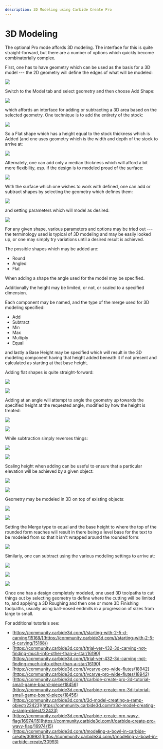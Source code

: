 ```yaml
---
description: 3D Modeling using Carbide Create Pro
---
```


# 3D Modeling

The optional Pro mode affords 3D modeling. The interface for this is quite straight-forward, but there are a number of options which quickly become combinatorially complex.

First, one has to have geometry which can be used as the basis for a 3D model --- the 2D geometry will define the edges of what will be modeled:

![](<.gitbook/assets/image (128) (1).png>)

Switch to the Model tab and select geometry and then choose Add Shape:

![](<.gitbook/assets/image (118) (1).png>)

which affords an interface for adding or subtracting a 3D area based on the selected geometry. One technique is to add the entirety of the stock:

![](<.gitbook/assets/image (122) (1) (1) (1).png>)

So a Flat shape which has a height equal to the stock thickness which is Added (and one uses geometry which is the width and depth of the stock to arrive at:

![](<.gitbook/assets/image (138) (1) (1).png>)

Alternately, one can add only a median thickness which will afford a bit more flexibility, esp. if the design is to modeled proud of the surface:

![](<.gitbook/assets/image (117).png>)

With the surface which one wishes to work with defined, one can add or subtract shapes by selecting the geometry which defines them:

![](<.gitbook/assets/image (121) (1).png>)

and setting parameters which will model as desired:

![](<.gitbook/assets/image (124) (1).png>)

For any given shape, various parameters and options may be tried out --- the terminology used is typical of 3D modeling and may be easily looked up, or one may simply try variations until a desired result is achieved.

The possible shapes which may be added are:

* Round
* Angled
* Flat

When adding a shape the angle used for the model may be specified.

Additionally the height may be limited, or not, or scaled to a specified dimension.

Each component may be named, and the type of the merge used for 3D modeling specified:

* Add
* Subtract
* Min
* Max
* Multiply
* Equal

and lastly a Base Height may be specified which will result in the 3D modeling component having that height added beneath it if not present and calculated as starting at that base height.

Adding flat shapes is quite straight-forward:

![](<.gitbook/assets/image (136).png>)

![](<.gitbook/assets/image (124).png>)

Adding at an angle will attempt to angle the geometry up towards the specified height at the requested angle, modified by how the height is treated:

![](<.gitbook/assets/image (120).png>)

![](<.gitbook/assets/image (121).png>)

While subtraction simply reverses things:

![](<.gitbook/assets/image (137) (1).png>)

![](<.gitbook/assets/image (141).png>)

Scaling height when adding can be useful to ensure that a particular elevation will be achieved by a given object:

![](<.gitbook/assets/image (123) (1) (1) (1).png>)

![](<.gitbook/assets/image (125) (1).png>)

Geometry may be modeled in 3D on top of existing objects:

![](<.gitbook/assets/image (132).png>)

![](<.gitbook/assets/image (140).png>)

Setting the Merge type to equal and the base height to where the top of the rounded form reaches will result in there being a level base for the text to be modeled from so that it isn't wrapped around the rounded form:

![](<.gitbook/assets/image (114) (1).png>)

Similarly, one can subtract using the various modeling settings to arrive at:

![](<.gitbook/assets/image (123) (1) (1).png>)

![](<.gitbook/assets/image (122) (1) (1).png>)

![](<.gitbook/assets/image (115).png>)

Once one has a design completely modeled, one used 3D toolpaths to cut things out by selecting geometry to define where the cutting will be limited to, and applying a 3D Roughing and then one or more 3D Finishing toolpaths, usually using ball-nosed endmills in a progression of sizes from large to small.

For additional tutorials see:

* [https://community.carbide3d.com/t/starting-with-2-5-d-carving/15168/](https://community.carbide3d.com/t/starting-with-2-5-d-carving/15168/)
* [https://community.carbide3d.com/t/trial-ver-432-3d-carving-not-finding-much-info-other-than-a-star/16190](https://community.carbide3d.com/t/trial-ver-432-3d-carving-not-finding-much-info-other-than-a-star/16190)
* [https://community.carbide3d.com/t/vcarve-pro-wide-flutes/18942](https://community.carbide3d.com/t/vcarve-pro-wide-flutes/18942)
* [https://community.carbide3d.com/t/carbide-create-pro-3d-tutorial-small-game-board-piece/18456](https://community.carbide3d.com/t/carbide-create-pro-3d-tutorial-small-game-board-piece/18456)
* [https://community.carbide3d.com/t/3d-model-creating-a-ramp-object/22423](https://community.carbide3d.com/t/3d-model-creating-a-ramp-object/22423)
* [https://community.carbide3d.com/t/carbide-create-pro-wavy-flag/16974/15](https://community.carbide3d.com/t/carbide-create-pro-wavy-flag/16974/15)
* [https://community.carbide3d.com/t/modeling-a-bowl-in-carbide-create/30993](https://community.carbide3d.com/t/modeling-a-bowl-in-carbide-create/30993)
